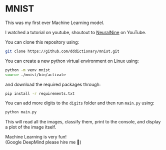 # MNIST 

This was my first ever Machine Learning model. 

I watched a tutorial on youtube, shoutout to [NeuralNine](https://www.youtube.com/watch?v=bte8Er0QhDg) on YouTube.

You can clone this repository using:
```bash
git clone https://github.com/dddictionary/mnist.git
```

You can create a new python virtual environment on Linux using:
```bash
python -m venv mnist
source ./mnist/bin/activate
```
and download the required packages through:
```bash
pip install -r requirements.txt
```

You can add more digits to the `digits` folder and then run `main.py` using:
```bash
python main.py
```
This will read all the images, classify them, print to the console, and display a plot of the image itself.

Machine Learning is very fun!  
(Google DeepMind please hire me :pray:)